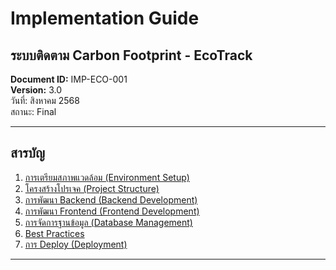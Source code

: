 # **Implementation Guide**

## **ระบบติดตาม Carbon Footprint - EcoTrack**

**Document ID:** IMP-ECO-001  
**Version:** 3.0  
วันที่: สิงหาคม 2568  
สถานะ: Final

-----

## **สารบัญ**

1.  [การเตรียมสภาพแวดล้อม (Environment Setup)](https://www.google.com/search?q=%231-%E0%B8%81%E0%B8%B2%E0%B8%A3%E0%B9%80%E0%B8%95%E0%B8%A3%E0%B8%B5%E0%B8%A2%E0%B8%A1%E0%B8%AA%E0%B8%A0%E0%B8%B2%E0%B8%9E%E0%B9%81%E0%B8%A7%E0%B8%94%E0%B8%A5%E0%B9%89%E0%B8%AD%E0%B8%A1-environment-setup)
2.  [โครงสร้างโปรเจค (Project Structure)](https://www.google.com/search?q=%232-%E0%B9%82%E0%B8%84%E0%B8%A3%E0%B8%87%E0%B8%AA%E0%B8%A3%E0%B9%89%E0%B8%B2%E0%B8%87%E0%B9%82%E0%B8%9B%E0%B8%A3%E0%B9%80%E0%B8%88%E0%B8%84-project-structure)
3.  [การพัฒนา Backend (Backend Development)](https://www.google.com/search?q=%233-%E0%B8%81%E0%B8%B2%E0%B8%A3%E0%B8%9E%E0%B8%B1%E0%B8%92%E0%B8%99%E0%B8%B2-backend-backend-development)
4.  [การพัฒนา Frontend (Frontend Development)](https://www.google.com/search?q=%234-%E0%B8%81%E0%B8%B2%E0%B8%A3%E0%B8%9E%E0%B8%B1%E0%B8%92%E0%B8%99%E0%B8%B2-frontend-frontend-development)
5.  [การจัดการฐานข้อมูล (Database Management)](https://www.google.com/search?q=%235-%E0%B8%81%E0%B8%B2%E0%B8%A3%E0%B8%88%E0%B8%B1%E0%B8%94%E0%B8%81%E0%B8%B2%E0%B8%A3%E0%B8%90%E0%B8%B2%E0%B8%99%E0%B8%82%E0%B9%89%E0%B8%AD%E0%B8%A1%E0%B8%B9%E0%B8%A5-database-management)
6.  [Best Practices](https://www.google.com/search?q=%236-best-practices)
7.  [การ Deploy (Deployment)](https://www.google.com/search?q=%237-%E0%B8%81%E0%B8%B2%E0%B8%A3-deploy-deployment)

-----
